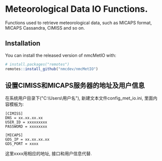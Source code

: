 # Meteorological Data IO Functions.

Functions used to retrieve meteorological data, such as MICAPS format, MICAPS Cassandra, CIMISS and so on.

## Installation

You can install the released version of nmcMetIO with:

```r
# install.packages("remotes")
remotes::install_github("nmcdev/nmcMetIO")
```

## 设置CIMISS和MICAPS服务器的地址及用户信息
在系统用户目录下("C:\Users\用户名"), 新建文本文件config_met_io.ini, 里面内容模板为:
```
[CIMISS]
DNS = xx.xx.xx.xx
USER_ID = xxxxxxxxx
PASSWORD = xxxxxxxx

[MICAPS]
GDS_IP = xx.xx.xx.xx
GDS_PORT = xxxx
```
这里xxxx用相应的地址, 接口和用户信息代替.
